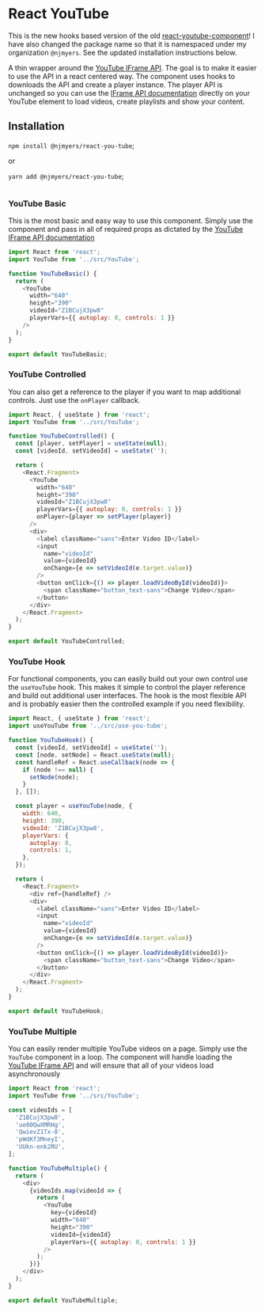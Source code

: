 # React YouTube

This is the new hooks based version of the old [react-youtube-component](https://www.npmjs.com/package/react-youtube-component)! I have also changed the package name so that it is namespaced under my organization `@njmyers`. See the updated installation instructions below.

A thin wrapper around the [YouTube IFrame API](https://developers.google.com/youtube/iframe_api_reference). The goal is to make it easier to use the API in a react centered way. The component uses hooks to downloads the API and create a player instance. The player API is unchanged so you can use the [IFrame API documentation](https://developers.google.com/youtube/iframe_api_reference) directly on your YouTube element to load videos, create playlists and show your content.

## Installation

`npm install @njmyers/react-you-tube`;

or

`yarn add @njmyers/react-you-tube`;

<!-- STORY -->

```js

```

### YouTube Basic

This is the most basic and easy way to use this component. Simply use the component and pass in all of required props as dictated by the [YouTube IFrame API documentation](https://developers.google.com/youtube/iframe_api_reference)

<!-- STORY -->

```js
import React from 'react';
import YouTube from '../src/YouTube';

function YouTubeBasic() {
  return (
    <YouTube
      width="640"
      height="390"
      videoId="Z1BCujX3pw8"
      playerVars={{ autoplay: 0, controls: 1 }}
    />
  );
}

export default YouTubeBasic;

```

### YouTube Controlled

You can also get a reference to the player if you want to map additional controls. Just use the `onPlayer` callback.

<!-- STORY -->

```js
import React, { useState } from 'react';
import YouTube from '../src/YouTube';

function YouTubeControlled() {
  const [player, setPlayer] = useState(null);
  const [videoId, setVideoId] = useState('');

  return (
    <React.Fragment>
      <YouTube
        width="640"
        height="390"
        videoId="Z1BCujX3pw8"
        playerVars={{ autoplay: 0, controls: 1 }}
        onPlayer={player => setPlayer(player)}
      />
      <div>
        <label className="sans">Enter Video ID</label>
        <input
          name="videoId"
          value={videoId}
          onChange={e => setVideoId(e.target.value)}
        />
        <button onClick={() => player.loadVideoById(videoId)}>
          <span className="button_text-sans">Change Video</span>
        </button>
      </div>
    </React.Fragment>
  );
}

export default YouTubeControlled;

```

### YouTube Hook

For functional components, you can easily build out your own control use the `useYouTube` hook. This makes it simple to control the player reference and build out additional user interfaces. The hook is the most flexible API and is probably easier then the controlled example if you need flexibility.

<!-- STORY -->

```js
import React, { useState } from 'react';
import useYouTube from '../src/use-you-tube';

function YouTubeHook() {
  const [videoId, setVideoId] = useState('');
  const [node, setNode] = React.useState(null);
  const handleRef = React.useCallback(node => {
    if (node !== null) {
      setNode(node);
    }
  }, []);

  const player = useYouTube(node, {
    width: 640,
    height: 390,
    videoId: 'Z1BCujX3pw8',
    playerVars: {
      autoplay: 0,
      controls: 1,
    },
  });

  return (
    <React.Fragment>
      <div ref={handleRef} />
      <div>
        <label className="sans">Enter Video ID</label>
        <input
          name="videoId"
          value={videoId}
          onChange={e => setVideoId(e.target.value)}
        />
        <button onClick={() => player.loadVideoById(videoId)}>
          <span className="button_text-sans">Change Video</span>
        </button>
      </div>
    </React.Fragment>
  );
}

export default YouTubeHook;

```

### YouTube Multiple

You can easily render multiple YouTube videos on a page. Simply use the `YouTube` component in a loop. The component will handle loading the [YouTube IFrame API](https://developers.google.com/youtube/iframe_api_reference) and will ensure that all of your videos load asynchronously

<!-- STORY -->

```js
import React from 'react';
import YouTube from '../src/YouTube';

const videoIds = [
  'Z1BCujX3pw8',
  'ue80QwXMRHg',
  'QwievZ1Tx-8',
  'pWdKf3MneyI',
  'UUkn-enk2RU',
];

function YouTubeMultiple() {
  return (
    <div>
      {videoIds.map(videoId => {
        return (
          <YouTube
            key={videoId}
            width="640"
            height="390"
            videoId={videoId}
            playerVars={{ autoplay: 0, controls: 1 }}
          />
        );
      })}
    </div>
  );
}

export default YouTubeMultiple;

```
